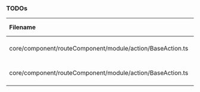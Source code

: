 ### TODOs
| Filename | line # | TODO
|:------|:------:|:------
| core/component/routeComponent/module/action/BaseAction.ts | 134 | validacja formularzy w promise
| core/component/routeComponent/module/action/BaseAction.ts | 155 | przemyśleć obsługę blokady